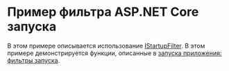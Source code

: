 # <a name="aspnet-core-startup-filter-sample"></a>Пример фильтра ASP.NET Core запуска

В этом примере описывается использование [IStartupFilter](https://docs.microsoft.com/dotnet/api/microsoft.aspnetcore.hosting.istartupfilter). В этом примере демонстрируется функции, описанные в [запуска приложения: фильтры запуска](https://docs.microsoft.com/aspnet/core/fundamentals/startup#startup-filters).
